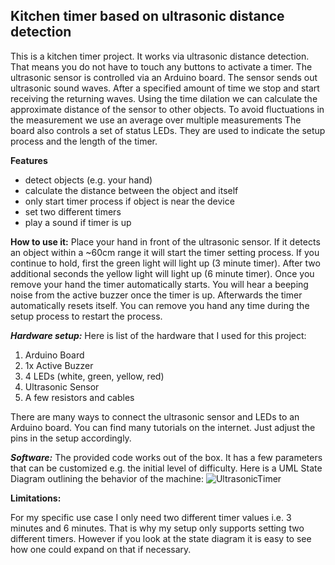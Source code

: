 ## Kitchen timer based on ultrasonic distance detection
This is a kitchen timer project. It works via ultrasonic distance detection. That means you do not have to touch any buttons to activate a timer. The ultrasonic sensor is controlled via an Arduino board.
The sensor sends out ultrasonic sound waves. After a specified amount of time we stop and start receiving the returning waves. Using the time dilation we can calculate the approximate distance of the sensor to other objects. To avoid fluctuations in the measurement we use an average over multiple measurements
The board also controls a set of status LEDs. They are used to indicate the setup process and the length of the timer.

**Features**
- detect objects (e.g. your hand)
- calculate the distance between the object and itself
- only start timer process if object is near the device
- set two different timers
- play a sound if timer is up


**How to use it:**
Place your hand in front of the ultrasonic sensor. If it detects an object within a ~60cm range it will start the timer setting process. If you continue to hold, first the green light will light up (3 minute timer). After two additional seconds the yellow light will light up (6 minute timer). Once you remove your hand the timer automatically starts. You will hear a beeping noise from the active buzzer once the timer is up. Afterwards the timer automatically resets itself. You can remove you hand any time during the setup process to restart the process.

***Hardware setup:***
Here is list of the hardware that I used for this project:
1. Arduino Board
2. 1x Active Buzzer
3. 4 LEDs (white, green, yellow, red)
4. Ultrasonic Sensor
5. A few resistors and cables

There are many ways to connect the ultrasonic sensor and LEDs to an Arduino board. You can find many tutorials on the internet. Just adjust the pins in the setup accordingly.

***Software:***
The provided code works out of the box. It has a few parameters that can be customized e.g. the initial level of difficulty.
Here is a UML State Diagram outlining the behavior of the machine:
![UltrasonicTimer](https://user-images.githubusercontent.com/42205689/148792329-b131071a-0048-4cc2-9d61-9d86d2fa24b5.png)

**Limitations:**

For my specific use case I only need two different timer values i.e. 3 minutes and 6 minutes. That is why my setup only supports setting two different timers. However if you look at the state diagram it is easy to see how one could expand on that if necessary.
